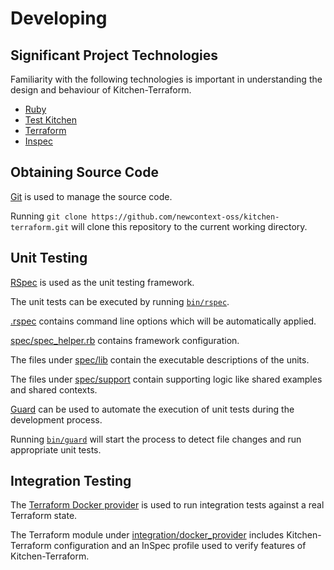 # Developing

## Significant Project Technologies

Familiarity with the following technologies is important in
understanding the design and behaviour of Kitchen-Terraform.

- [Ruby](https://www.ruby-lang.org/en/)
- [Test Kitchen](http://kitchen.ci/)
- [Terraform](https://www.terraform.io/)
- [Inspec](https://www.inspec.io/)

## Obtaining Source Code

[Git](https://git-scm.com/) is used to manage the source code.

Running
`git clone https://github.com/newcontext-oss/kitchen-terraform.git` will
clone this repository to the current working directory.

## Unit Testing

[RSpec](http://rspec.info/) is used as the unit testing framework.

The unit tests can be executed by running [`bin/rspec`](bin/rspec).

[.rspec](.rspec) contains command line options which will be
automatically applied.

[spec/spec_helper.rb](spec/spec_helper.rb) contains framework
configuration.

The files under [spec/lib](spec/lib) contain the executable descriptions
of the units.

The files under [spec/support](spec/support) contain supporting logic
like shared examples and shared contexts.

[Guard](http://guardgem.org/) can be used to automate the execution of
unit tests during the development process.

Running [`bin/guard`](bin/guard) will start the process to detect file
changes and run appropriate unit tests.

## Integration Testing

The
[Terraform Docker provider](https://www.terraform.io/docs/providers/docker/index.html)
is used to run integration tests against a real Terraform state.

The Terraform module under
[integration/docker_provider](integration/docker_provider) includes
Kitchen-Terraform configuration and an InSpec profile used to verify
features of Kitchen-Terraform.




